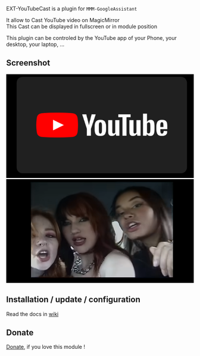 EXT-YouTubeCast is a plugin for `MMM-GoogleAssistant`

It allow to Cast YouTube video on MagicMirror<br>
This Cast can be displayed in fullscreen or in module position 

This plugin can be controled by the YouTube app of your Phone, your desktop, your laptop, ...

## Screenshot

![](https://raw.githubusercontent.com/bugsounet/EXT-YouTubeCast/dev/resources/Screenshot1.png)
![](https://raw.githubusercontent.com/bugsounet/EXT-YouTubeCast/dev/resources/Screenshot2.png)

## Installation / update / configuration

Read the docs in [wiki](https://wiki.bugsounet.fr/EXT-YouTubeCast)

## Donate
 [Donate](https://www.paypal.com/cgi-bin/webscr?cmd=_s-xclick&hosted_button_id=TTHRH94Y4KL36&source=url), if you love this module !
